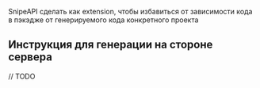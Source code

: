 SnipeAPI сделать как extension, чтобы избавиться от зависимости кода в пэкэдже от генерируемого кода конкретного проекта

## Инструкция для генерации на стороне сервера
// TODO
